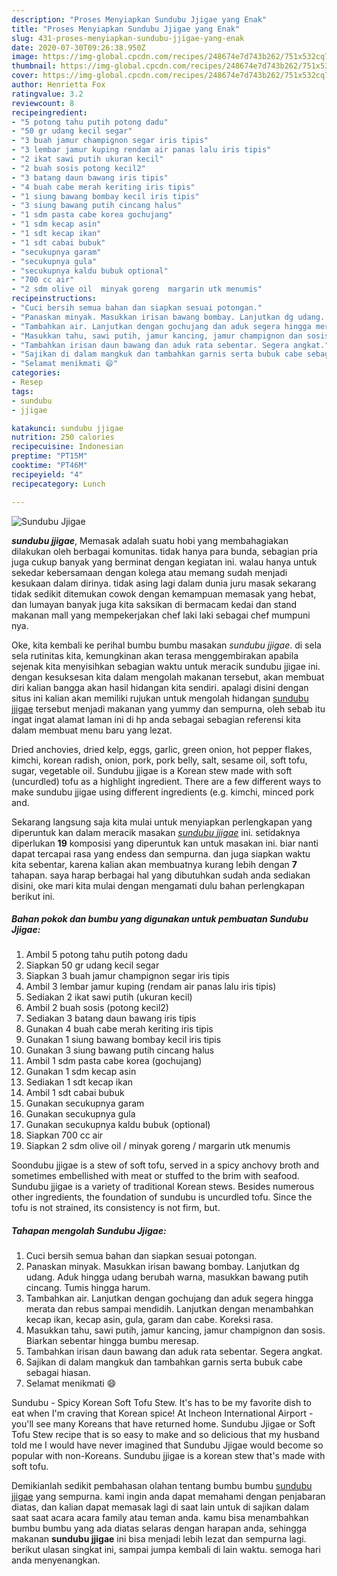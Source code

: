 ```yaml
---
description: "Proses Menyiapkan Sundubu Jjigae yang Enak"
title: "Proses Menyiapkan Sundubu Jjigae yang Enak"
slug: 431-proses-menyiapkan-sundubu-jjigae-yang-enak
date: 2020-07-30T09:26:38.950Z
image: https://img-global.cpcdn.com/recipes/248674e7d743b262/751x532cq70/sundubu-jjigae-foto-resep-utama.jpg
thumbnail: https://img-global.cpcdn.com/recipes/248674e7d743b262/751x532cq70/sundubu-jjigae-foto-resep-utama.jpg
cover: https://img-global.cpcdn.com/recipes/248674e7d743b262/751x532cq70/sundubu-jjigae-foto-resep-utama.jpg
author: Henrietta Fox
ratingvalue: 3.2
reviewcount: 8
recipeingredient:
- "5 potong tahu putih potong dadu"
- "50 gr udang kecil segar"
- "3 buah jamur champignon segar iris tipis"
- "3 lembar jamur kuping rendam air panas lalu iris tipis"
- "2 ikat sawi putih ukuran kecil"
- "2 buah sosis potong kecil2"
- "3 batang daun bawang iris tipis"
- "4 buah cabe merah keriting iris tipis"
- "1 siung bawang bombay kecil iris tipis"
- "3 siung bawang putih cincang halus"
- "1 sdm pasta cabe korea gochujang"
- "1 sdm kecap asin"
- "1 sdt kecap ikan"
- "1 sdt cabai bubuk"
- "secukupnya garam"
- "secukupnya gula"
- "secukupnya kaldu bubuk optional"
- "700 cc air"
- "2 sdm olive oil  minyak goreng  margarin utk menumis"
recipeinstructions:
- "Cuci bersih semua bahan dan siapkan sesuai potongan."
- "Panaskan minyak. Masukkan irisan bawang bombay. Lanjutkan dg udang. Aduk hingga udang berubah warna, masukkan bawang putih cincang. Tumis hingga harum."
- "Tambahkan air. Lanjutkan dengan gochujang dan aduk segera hingga merata dan rebus sampai mendidih. Lanjutkan dengan menambahkan kecap ikan, kecap asin, gula, garam dan cabe. Koreksi rasa."
- "Masukkan tahu, sawi putih, jamur kancing, jamur champignon dan sosis. Biarkan sebentar hingga bumbu meresap."
- "Tambahkan irisan daun bawang dan aduk rata sebentar. Segera angkat."
- "Sajikan di dalam mangkuk dan tambahkan garnis serta bubuk cabe sebagai hiasan."
- "Selamat menikmati 😄"
categories:
- Resep
tags:
- sundubu
- jjigae

katakunci: sundubu jjigae 
nutrition: 250 calories
recipecuisine: Indonesian
preptime: "PT15M"
cooktime: "PT46M"
recipeyield: "4"
recipecategory: Lunch

---
```



![Sundubu Jjigae](https://img-global.cpcdn.com/recipes/248674e7d743b262/751x532cq70/sundubu-jjigae-foto-resep-utama.jpg)

<b><i>sundubu jjigae</i></b>, Memasak adalah suatu hobi yang membahagiakan dilakukan oleh berbagai komunitas. tidak hanya para bunda, sebagian pria juga cukup banyak yang berminat dengan kegiatan ini. walau hanya untuk sekedar kebersamaan dengan kolega atau memang sudah menjadi kesukaan dalam dirinya. tidak asing lagi dalam dunia juru masak sekarang tidak sedikit ditemukan cowok dengan kemampuan memasak yang hebat, dan lumayan banyak juga kita saksikan di bermacam kedai dan stand makanan mall yang mempekerjakan chef laki laki sebagai chef mumpuni nya.

Oke, kita kembali ke perihal bumbu bumbu masakan <i>sundubu jjigae</i>. di sela sela rutinitas kita, kemungkinan akan terasa menggembirakan apabila sejenak kita menyisihkan sebagian waktu untuk meracik sundubu jjigae ini. dengan kesuksesan kita dalam mengolah makanan tersebut, akan membuat diri kalian bangga akan hasil hidangan kita sendiri. apalagi disini dengan situs ini kalian akan memiliki rujukan untuk mengolah hidangan <u>sundubu jjigae</u> tersebut menjadi makanan yang yummy dan sempurna, oleh sebab itu ingat ingat alamat laman ini di hp anda sebagai sebagian referensi kita dalam membuat menu baru yang lezat.

Dried anchovies, dried kelp, eggs, garlic, green onion, hot pepper flakes, kimchi, korean radish, onion, pork, pork belly, salt, sesame oil, soft tofu, sugar, vegetable oil. Sundubu jjigae is a Korean stew made with soft (uncurdled) tofu as a highlight ingredient. There are a few different ways to make sundubu jjigae using different ingredients (e.g. kimchi, minced pork and.


Sekarang langsung saja kita mulai untuk menyiapkan perlengkapan yang diperuntuk kan dalam meracik masakan <u><i>sundubu jjigae</i></u> ini. setidaknya diperlukan <b>19</b> komposisi yang diperuntuk kan untuk masakan ini. biar nanti dapat tercapai rasa yang endess dan sempurna. dan juga siapkan waktu kita sebentar, karena kalian akan membuatnya kurang lebih dengan <b>7</b> tahapan. saya harap berbagai hal yang dibutuhkan sudah anda sediakan disini, oke mari kita mulai dengan mengamati dulu bahan perlengkapan berikut ini.

<!--inarticleads1-->

##### Bahan pokok dan bumbu yang digunakan untuk pembuatan Sundubu Jjigae:

1. Ambil 5 potong tahu putih potong dadu
1. Siapkan 50 gr udang kecil segar
1. Siapkan 3 buah jamur champignon segar iris tipis
1. Ambil 3 lembar jamur kuping (rendam air panas lalu iris tipis)
1. Sediakan 2 ikat sawi putih (ukuran kecil)
1. Ambil 2 buah sosis (potong kecil2)
1. Sediakan 3 batang daun bawang iris tipis
1. Gunakan 4 buah cabe merah keriting iris tipis
1. Gunakan 1 siung bawang bombay kecil iris tipis
1. Gunakan 3 siung bawang putih cincang halus
1. Ambil 1 sdm pasta cabe korea (gochujang)
1. Gunakan 1 sdm kecap asin
1. Sediakan 1 sdt kecap ikan
1. Ambil 1 sdt cabai bubuk
1. Gunakan secukupnya garam
1. Gunakan secukupnya gula
1. Gunakan secukupnya kaldu bubuk (optional)
1. Siapkan 700 cc air
1. Siapkan 2 sdm olive oil / minyak goreng / margarin utk menumis


Soondubu jjigae is a stew of soft tofu, served in a spicy anchovy broth and sometimes embellished with meat or stuffed to the brim with seafood. Sundubu jjigae is a variety of traditional Korean stews. Besides numerous other ingredients, the foundation of sundubu is uncurdled tofu. Since the tofu is not strained, its consistency is not firm, but. 

<!--inarticleads2-->

##### Tahapan mengolah Sundubu Jjigae:

1. Cuci bersih semua bahan dan siapkan sesuai potongan.
1. Panaskan minyak. Masukkan irisan bawang bombay. Lanjutkan dg udang. Aduk hingga udang berubah warna, masukkan bawang putih cincang. Tumis hingga harum.
1. Tambahkan air. Lanjutkan dengan gochujang dan aduk segera hingga merata dan rebus sampai mendidih. Lanjutkan dengan menambahkan kecap ikan, kecap asin, gula, garam dan cabe. Koreksi rasa.
1. Masukkan tahu, sawi putih, jamur kancing, jamur champignon dan sosis. Biarkan sebentar hingga bumbu meresap.
1. Tambahkan irisan daun bawang dan aduk rata sebentar. Segera angkat.
1. Sajikan di dalam mangkuk dan tambahkan garnis serta bubuk cabe sebagai hiasan.
1. Selamat menikmati 😄


Sundubu - Spicy Korean Soft Tofu Stew. It&#39;s has to be my favorite dish to eat when I&#39;m craving that Korean spice! At Incheon International Airport - you&#39;ll see many Koreans that have returned home. Sundubu Jjigae or Soft Tofu Stew recipe that is so easy to make and so delicious that my husband told me I would have never imagined that Sundubu Jjigae would become so popular with non-Koreans. Sundubu jjigae is a korean stew that&#39;s made with soft tofu. 

Demikianlah sedikit pembahasan olahan tentang bumbu bumbu <u>sundubu jjigae</u> yang sempurna. kami ingin anda dapat memahami dengan penjabaran diatas, dan kalian dapat memasak lagi di saat lain untuk di sajikan dalam saat saat acara acara family atau teman anda. kamu bisa menambahkan bumbu bumbu yang ada diatas selaras dengan harapan anda, sehingga makanan <b>sundubu jjigae</b> ini bisa menjadi lebih lezat dan sempurna lagi. berikut ulasan singkat ini, sampai jumpa kembali di lain waktu. semoga hari anda menyenangkan.
